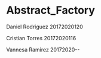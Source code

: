 # Abstract_Factory

Daniel Rodriguez 20172020120

Cristian Torres 20172020116

Vannesa Ramirez 20172020--
